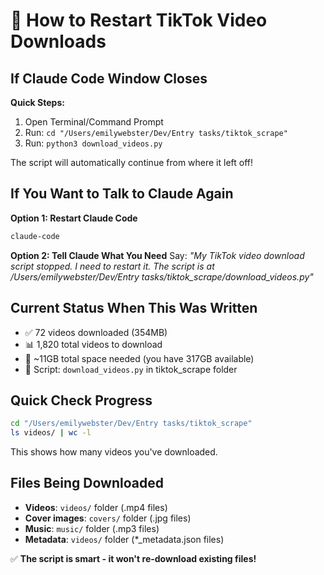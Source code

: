 # 🔄 How to Restart TikTok Video Downloads

## If Claude Code Window Closes

**Quick Steps:**
1. Open Terminal/Command Prompt
2. Run: `cd "/Users/emilywebster/Dev/Entry tasks/tiktok_scrape"`
3. Run: `python3 download_videos.py`

The script will automatically continue from where it left off!

## If You Want to Talk to Claude Again

**Option 1: Restart Claude Code**
```bash
claude-code
```

**Option 2: Tell Claude What You Need**
Say: *"My TikTok video download script stopped. I need to restart it. The script is at /Users/emilywebster/Dev/Entry tasks/tiktok_scrape/download_videos.py"*

## Current Status When This Was Written
- ✅ 72 videos downloaded (354MB)
- 📊 1,820 total videos to download
- 💾 ~11GB total space needed (you have 317GB available)
- 🎯 Script: `download_videos.py` in tiktok_scrape folder

## Quick Check Progress
```bash
cd "/Users/emilywebster/Dev/Entry tasks/tiktok_scrape"
ls videos/ | wc -l
```
This shows how many videos you've downloaded.

## Files Being Downloaded
- **Videos**: `videos/` folder (.mp4 files)
- **Cover images**: `covers/` folder (.jpg files)  
- **Music**: `music/` folder (.mp3 files)
- **Metadata**: `videos/` folder (*_metadata.json files)

✅ **The script is smart - it won't re-download existing files!**